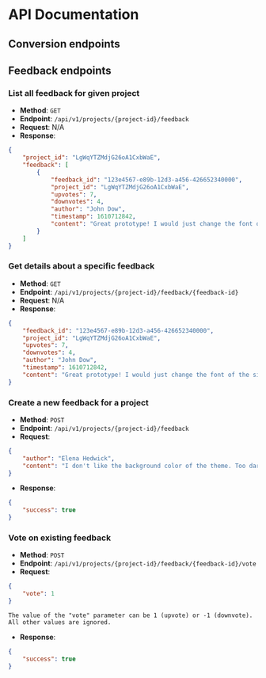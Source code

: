 # API Documentation

## Conversion endpoints


## Feedback endpoints
### List all feedback for given project
- **Method**: ``GET``
- **Endpoint**: ``/api/v1/projects/{project-id}/feedback``
- **Request**: N/A
- **Response**:
```json
{
    "project_id": "LgWqYTZMdjG26oA1CxbWaE",
    "feedback": [
        {
            "feedback_id": "123e4567-e89b-12d3-a456-426652340000",
            "project_id": "LgWqYTZMdjG26oA1CxbWaE",
            "upvotes": 7,
            "downvotes": 4,
            "author": "John Dow",
            "timestamp": 1610712842,
            "content": "Great prototype! I would just change the font of the sidebar."
        }
    ] 
}
```

### Get details about a specific feedback
- **Method**: ``GET``
- **Endpoint**: ``/api/v1/projects/{project-id}/feedback/{feedback-id}``
- **Request**: N/A
- **Response**:
```json
{
    "feedback_id": "123e4567-e89b-12d3-a456-426652340000",
    "project_id": "LgWqYTZMdjG26oA1CxbWaE",
    "upvotes": 7,
    "downvotes": 4,
    "author": "John Dow",
    "timestamp": 1610712842,
    "content": "Great prototype! I would just change the font of the sidebar."
}
```

### Create a new feedback for a project
- **Method**: ``POST``
- **Endpoint**: ``/api/v1/projects/{project-id}/feedback``
- **Request**:
```json
{
    "author": "Elena Hedwick",
    "content": "I don't like the background color of the theme. Too dark."
}
```
- **Response**:
```json
{
    "success": true
}
```

### Vote on existing feedback
- **Method**: ``POST``
- **Endpoint**: ``/api/v1/projects/{project-id}/feedback/{feedback-id}/vote``
- **Request**:
```json
{
    "vote": 1
}
```
```warning
The value of the "vote" parameter can be 1 (upvote) or -1 (downvote). All other values are ignored.
```
- **Response**:
```json
{
    "success": true
}
```
